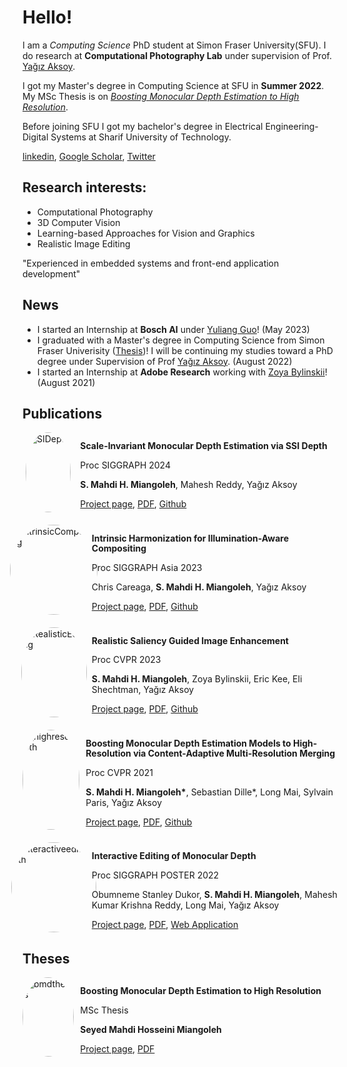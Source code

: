 # Hello!

I am a *Computing Science* PhD student at Simon Fraser University(SFU). I do research at **Computational Photography Lab** under supervision of Prof. [Yağız Aksoy](http://yaksoy.github.io/).

I got my Master's degree in Computing Science at SFU in **Summer 2022**. My MSc Thesis is on [*Boosting Monocular Depth Estimation to High Resolution*](http://yaksoy.github.io/bmd-msc/).  

Before joining SFU I got my bachelor's degree in Electrical Engineering-Digital Systems at Sharif University of Technology.

[linkedin](https://linkedin.com/in/miangoleh), [Google Scholar](https://scholar.google.ca/citations?user=mqJpOqkAAAAJ&hl=en), [Twitter](https://twitter.com/mahdi_miangoleh)


## Research interests:
* Computational Photography
* 3D Computer Vision
* Learning-based Approaches for Vision and Graphics
* Realistic Image Editing

"Experienced in embedded systems and front-end application development"

## News

* I started an Internship at **Bosch AI** under [Yuliang Guo](https://yuliangguo.github.io/)! (May 2023)
* I graduated with a Master's degree in Computing Science from Simon Fraser Univerisity ([Thesis](http://yaksoy.github.io/bmd-msc/))! I will be continuing my studies toward a PhD degree under Supervision of Prof [Yağız Aksoy](http://yaksoy.github.io/). (August 2022)
* I started an Internship at **Adobe Research** working with [Zoya Bylinskii](http://zoyathinks.com/)! (August 2021)


## Publications
<div class="publication-item">
    <div class="image-container">
      <a href="https://yaksoy.github.io/sidepth/">
        <img src="https://yaksoy.github.io/images/research/sidepth.jpg" alt="SIDepth" class="publication-image" />
      </a>
    </div>
    <div class="publication-content">
      <p><strong>Scale-Invariant Monocular Depth Estimation via SSI Depth</strong></p>
      <p>Proc SIGGRAPH 2024</p>
      <p><strong>S. Mahdi H. Miangoleh</strong>, Mahesh Reddy, Yağız Aksoy</p>
      <p>
        <a href="https://yaksoy.github.io/sidepth/">Project page</a>,
        <a href="https://yaksoy.github.io/papers/SIG24-SI-Depth.pdf">PDF</a>,
        <a href="https://github.com/compphoto/sidepth">Github</a>
      </p>
    </div>
  </div>


<div class="publication-item">
    <div class="image-container">
      <a href="https://yaksoy.github.io/intrinsicCompositing/">
        <img src="https://yaksoy.github.io/images/research/intrinsicCompositing.jpg" alt="IntrinsicCompositing" class="publication-image" />
      </a>
    </div>
    <div class="publication-content">
      <p><strong>Intrinsic Harmonization for Illumination-Aware Compositing</strong></p>
      <p>Proc SIGGRAPH Asia 2023</p>
      <p>Chris Careaga, <strong>S. Mahdi H. Miangoleh</strong>, Yağız Aksoy</p>
      <p>
        <a href="https://yaksoy.github.io/intrinsicCompositing/">Project page</a>,
        <a href="https://yaksoy.github.io/papers/SigAsia23-IntrinsicCompositing.pdf">PDF</a>,
        <a href="https://github.com/compphoto/IntrinsicCompositing">Github</a>
      </p>
    </div>
  </div>


<div class="publication-item">
    <div class="image-container">
      <a href="http://yaksoy.github.io/realisticEditing/">
        <img src="http://yaksoy.github.io/images/research/realisticEditing.jpg" alt="RealisticEditing" class="publication-image" />
      </a>
    </div>
    <div class="publication-content">
      <p><strong>Realistic Saliency Guided Image Enhancement</strong></p>
      <p>Proc CVPR 2023</p>
      <p><strong>S. Mahdi H. Miangoleh</strong>, Zoya Bylinskii, Eric Kee, Eli Shechtman, Yağız Aksoy</p>
      <p>
        <a href="http://yaksoy.github.io/realisticEditing/">Project page</a>,
        <a href="http://yaksoy.github.io/papers/CVPR23-RealisticEditing.pdf">PDF</a>,
        <a href="https://github.com/compphoto/RealisticImageEnhancement">Github</a>
      </p>
    </div>
  </div>
  
  <div class="publication-item">
    <div class="image-container">
      <a href="http://yaksoy.github.io/highresdepth/">
      <img src="http://yaksoy.github.io/images/research/highresdepth.jpg" alt="highresdepth" class="publication-image" />
      </a>
    </div>
    <div class="publication-content">
      <p><strong>Boosting Monocular Depth Estimation Models to High-Resolution via Content-Adaptive Multi-Resolution Merging</strong></p>
      <p>Proc CVPR 2021</p>
      <p><strong>S. Mahdi H. Miangoleh*</strong>, Sebastian Dille*, Long Mai, Sylvain Paris, Yağız Aksoy</p>
      <p>
        <a href="http://yaksoy.github.io/highresdepth/">Project page</a>,
        <a href="http://yaksoy.github.io/papers/CVPR21-HighResDepth.pdf">PDF</a>,
        <a href="https://github.com/compphoto/BoostingMonocularDepth">Github</a>
      </p>
    </div>
  </div>
  
  <div class="publication-item">
    <div class="image-container">
      <a href="http://yaksoy.github.io/interactiveDepth/">
      <img src="http://yaksoy.github.io/images/research/interactiveDepth.jpg" alt="interactiveeditdepth" class="publication-image" />
      </a>
    </div>
    <div class="publication-content">
      <p><strong>Interactive Editing of Monocular Depth</strong></p>
      <p>Proc SIGGRAPH POSTER 2022</p>
      <p>Obumneme Stanley Dukor, <strong>S. Mahdi H. Miangoleh</strong>, Mahesh Kumar Krishna Reddy, Long Mai, Yağız Aksoy</p>
      <p>
        <a href="http://yaksoy.github.io/interactiveDepth/">Project page</a>,
        <a href="http://yaksoy.github.io/papers/SIG22a-interactiveDepth.pdf">PDF</a>,
        <a href="https://depth-app.netlify.app/editor">Web Application</a>
      </p>
    </div>
  </div>
  
  <!-- Repeat the above code for the other two publication items -->

  

## Theses

  <div class="publication-item">
    <div class="image-container">
      <a href="http://yaksoy.github.io/bmd-msc/">
      <img src="http://yaksoy.github.io/images/research/mahdimsc.jpg" alt="bmdthesis" class="publication-image" />
      </a>
    </div>
    <div class="publication-content">
      <p><strong>Boosting Monocular Depth Estimation to High Resolution</strong></p>
      <p>MSc Thesis</p>
      <p><strong>Seyed Mahdi Hosseini Miangoleh</strong> </p>
      <p>
        <a href="http://yaksoy.github.io/bmd-msc/">Project page</a>,
        <a href="https://sfu.ca/~smh31/masterthesis">PDF</a>
      </p>
    </div>
  </div>


  
  <style>
    .publication-item {
      display: flex;
      margin-bottom: 20px;
    }
  
    .image-container {
      width: 20%;
      display: flex;
      justify-content: center;
      align-items: center;
      margin-right: 10px
    }
  
    .publication-image {
      width: 100%;
      border-radius: 50%;
      overflow: hidden;
    }
  
    .publication-content {
      width: 100%;
      justify-content: left;
      align-items: left;
      line-height: 1.2
    }
    
    .publication-content p {
    margin-bottom: 4px; /* Adjust the margin-bottom value as needed */
    }

  </style>
